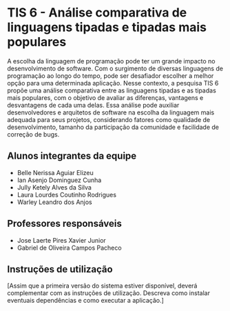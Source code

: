 # TIS 6 - Análise comparativa de linguagens tipadas e tipadas mais populares

A escolha da linguagem de programação pode ter um grande impacto no desenvolvimento de software. Com o surgimento de diversas linguagens de programação ao longo do tempo, pode ser desafiador escolher a melhor opção para uma determinada aplicação. 
Nesse contexto, a pesquisa TIS 6 propõe uma análise comparativa entre as linguagens tipadas e as tipadas mais populares, com o objetivo de avaliar as diferenças, vantagens e desvantagens de cada uma delas. Essa análise pode auxiliar desenvolvedores e arquitetos de software na escolha da linguagem mais adequada para seus projetos, considerando fatores como qualidade de desenvolvimento, tamanho da participação da comunidade e facilidade de correção de bugs.


## Alunos integrantes da equipe

* Belle Nerissa Aguiar Elizeu
* Ian Asenjo Dominguez Cunha
* Jully Ketely Alves da Silva
* Laura Lourdes Coutinho Rodrigues
* Warley Leandro dos Anjos

## Professores responsáveis

* Jose Laerte Pires Xavier Junior
* Gabriel de Oliveira Campos Pacheco

## Instruções de utilização

[Assim que a primeira versão do sistema estiver disponível, deverá complementar com as instruções de utilização. Descreva como instalar eventuais dependências e como executar a aplicação.]
